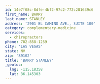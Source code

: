 ```yaml
---
id: 14e7f08c-8dfe-4bf2-97c2-772c281639c6
first_name: BARRY
last_name: STANLEY
address: '2901 EL CAMINO AVE., SUITE 100'
category: complementary-medicine
services:
  - chiropractors
phone: 702-858-1259
city: 'LAS VEGAS'
state: NV
zip: '89102'
title: 'BARRY STANLEY'
_geoloc:
  lng: -115.18358
  lat: 36.145303
---
```

